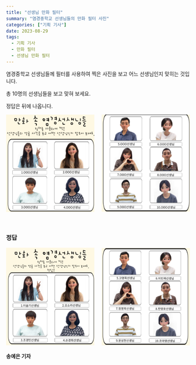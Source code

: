```yaml
---
title: "선생님 만화 필터"
summary: "염경중학교 선생님들의 만화 필터 사진"
categories: ["기획 기사"]
date: 2023-08-29
tags:
  - 기획 기사
  - 만화 필터
  - 선생님 만화 필터
---
```


염경중학교 선생님들께 필터를 사용하여 찍은 사진을 보고 어느 선생님인지 맞히는 것입니다.

총 10명의 선생님들을 보고 맞혀 보세요.

정답은 뒤에 나옵니다.

<div style="display: flex; width: 100%; justify-content: space-between">
  <img src="./images/문제1.PNG" alt="선생님 만화 필터" style="width: 48%; height: auto;">
  <img src="./images/문제2.PNG" alt="선생님 만화 필터" style="width: 48%; height: auto;">
</div>

ㅤ
ㅤ
ㅤ
ㅤ
ㅤ

### 정답

<div style="display: flex; width: 100%; justify-content: space-between">
  <img src="./images/정답1.PNG" alt="선생님 만화 필터" style="width: 48%; height: auto;">
  <img src="./images/정답2.PNG" alt="선생님 만화 필터" style="width: 48%; height: auto;">
</div>

#### 송예은 기자